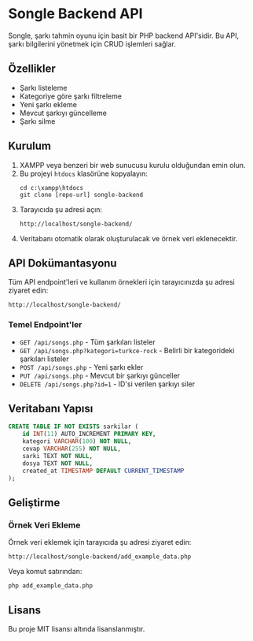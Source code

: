 # Songle Backend API

Songle, şarkı tahmin oyunu için basit bir PHP backend API'sidir. Bu API, şarkı bilgilerini yönetmek için CRUD işlemleri sağlar.

## Özellikler

- Şarkı listeleme
- Kategoriye göre şarkı filtreleme
- Yeni şarkı ekleme
- Mevcut şarkıyı güncelleme
- Şarkı silme

## Kurulum

1. XAMPP veya benzeri bir web sunucusu kurulu olduğundan emin olun.
2. Bu projeyi `htdocs` klasörüne kopyalayın:
   ```
   cd c:\xampp\htdocs
   git clone [repo-url] songle-backend
   ```
3. Tarayıcıda şu adresi açın:
   ```
   http://localhost/songle-backend/
   ```
4. Veritabanı otomatik olarak oluşturulacak ve örnek veri eklenecektir.

## API Dokümantasyonu

Tüm API endpoint'leri ve kullanım örnekleri için tarayıcınızda şu adresi ziyaret edin:
```
http://localhost/songle-backend/
```

### Temel Endpoint'ler

- `GET /api/songs.php` - Tüm şarkıları listeler
- `GET /api/songs.php?kategori=turkce-rock` - Belirli bir kategorideki şarkıları listeler
- `POST /api/songs.php` - Yeni şarkı ekler
- `PUT /api/songs.php` - Mevcut bir şarkıyı günceller
- `DELETE /api/songs.php?id=1` - ID'si verilen şarkıyı siler

## Veritabanı Yapısı

```sql
CREATE TABLE IF NOT EXISTS sarkilar (
    id INT(11) AUTO_INCREMENT PRIMARY KEY,
    kategori VARCHAR(100) NOT NULL,
    cevap VARCHAR(255) NOT NULL,
    sarki TEXT NOT NULL,
    dosya TEXT NOT NULL,
    created_at TIMESTAMP DEFAULT CURRENT_TIMESTAMP
);
```

## Geliştirme

### Örnek Veri Ekleme

Örnek veri eklemek için tarayıcıda şu adresi ziyaret edin:
```
http://localhost/songle-backend/add_example_data.php
```

Veya komut satırından:
```
php add_example_data.php
```

## Lisans

Bu proje MIT lisansı altında lisanslanmıştır.
